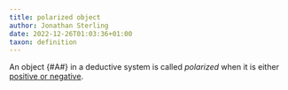 ```yaml
---
title: polarized object
author: Jonathan Sterling
date: 2022-12-26T01:03:36+01:00
taxon: definition
---
```


An object {#A#} in a deductive system is called *polarized* when it is either [positive or negative](dpl-0005).
